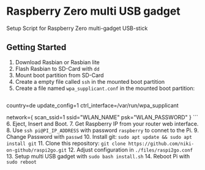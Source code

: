 # Raspberry Zero multi USB gadget

Setup Script for Raspberry Zero multi-gadget USB-stick

## Getting Started

1. Download Rasbian or Rasbian lite
2. Flash Rasbian to SD-Card with `dd`
3. Mount boot partition from SD-Card
4. Create a empty file called `ssh` in the mounted boot partition
5. Create a file named `wpa_supplicant.conf` in the mounted boot partition:
   ```
country=de
update_config=1
ctrl_interface=/var/run/wpa_supplicant

network={
 scan_ssid=1
 ssid="WLAN_NAME"
 psk="WLAN_PASSWORD"
}
    ```
6. Eject, Insert and Boot.
7. Get Raspberry IP from your router web interface.
8. Use `ssh pi@PI_IP_ADDRESS` with password `raspberry` to connet to the Pi.
9. Change Password with `passwd`
10. Install git: `sudo apt update && sudo apt install git`
11. Clone this repository: `git clone https://github.com/niki-on-github/raspi2go.git`
12. Adjust configuration in `./files/raspi2go.conf`
13. Setup multi USB gadget with `sudo bash install.sh`
14. Reboot Pi with `sudo reboot`
